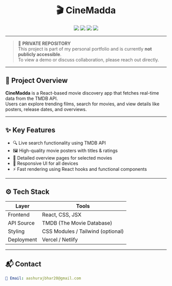 
<h1 align="center">🎬 CineMadda</h1>

<p align="center">
  <img src="https://img.shields.io/badge/STATUS-🔒%20PRIVATE-critical?style=for-the-badge&logo=github&labelColor=black" />
  <img src="https://img.shields.io/badge/STACK-React--Based-blue?style=for-the-badge&logo=react" />
  <img src="https://img.shields.io/badge/API-TMDB-purple?style=for-the-badge&logo=themoviedatabase" />
  <img src="https://img.shields.io/badge/UI-Dynamic-orange?style=for-the-badge&logo=html5" />
</p>

---

> 🚫 **PRIVATE REPOSITORY**  
> This project is part of my personal portfolio and is currently **not publicly accessible**.  
> To view a demo or discuss collaboration, please reach out directly.

---

## 🎥 Project Overview

**CineMadda** is a React-based movie discovery app that fetches real-time data from the TMDB API.  
Users can explore trending films, search for movies, and view details like posters, release dates, and overviews.

---

## ✨ Key Features

- 🔍 Live search functionality using TMDB API  
- 🖼️ High-quality movie posters with titles & ratings  
- 📄 Detailed overview pages for selected movies  
- 📱 Responsive UI for all devices  
- ⚡ Fast rendering using React hooks and functional components

---

## ⚙️ Tech Stack

| Layer       | Tools                                  |
|-------------|-----------------------------------------|
| Frontend    | React, CSS, JSX                         |
| API Source  | TMDB (The Movie Database)               |
| Styling     | CSS Modules / Tailwind (optional)       |
| Deployment  | Vercel / Netlify                        |

---

## 📬 Contact

```yaml
📧 Email: aashurajbhar20@gmail.com

